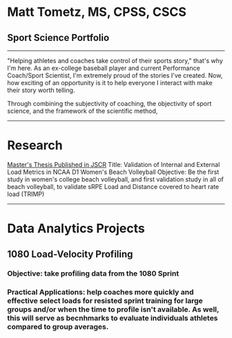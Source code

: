 # Matt Tometz, MS, CPSS, CSCS
## Sport Science Portfolio
---
"Helping athletes and coaches take control of their sports story," that's why I'm here. As an ex-college baseball player and current Performance Coach/Sport Scientist, I'm extremely proud of the stories I've created. Now, how exciting of an opportunity is it to help everyone I interact with make their story worth telling.

Through combining the subjectivity of coaching, the objectivity of sport science, and the framework of the scientific method, 

---

# Research
[Master's Thesis Published in JSCR](https://journals.lww.com/nsca-jscr/fulltext/2022/08000/validation_of_internal_and_external_load_metrics.23.aspx)
Title: Validation of Internal and External Load Metrics in NCAA D1 Women's Beach Volleyball
Objective: Be the first study in women's college beach volleyball, and first validation study in all of beach volleyball, to validate sRPE Load and Distance covered to heart rate load (TRIMP)

---

# Data Analytics Projects
## 1080 Load-Velocity Profiling
### Objective: take profiling data from the 1080 Sprint
### Practical Applications: help coaches more quickly and effective select loads for resisted sprint training for large groups and/or when the time to profile isn't available. As well, this will serve as becnhmarks to evaluate individuals athletes compared to group averages.
